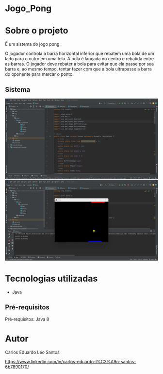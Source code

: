 # Jogo_Pong

# Sobre o projeto

É um sistema do jogo pong.

O jogador controla a barra horizontal inferior que rebatem uma bola de um lado para o outro em uma tela.
A bola é lançada no centro e rebatida entre as barras. O jogador deve rebater a bola para evitar que ela passe por 
sua barra e, ao mesmo tempo, tentar fazer com que a bola ultrapasse a barra do oponente para marcar o ponto.

## Sistema
![Modelo Sistema](https://github.com/carloscels/Jogo_Pong/blob/main/img/image1.png)
![Modelo Sistema 2](https://github.com/carloscels/Jogo_Pong/blob/main/img/image2.png)

# Tecnologias utilizadas
- Java

## Pré-requisitos
Pré-requisitos: Java 8

# Autor
Carlos Eduardo Léo Santos

https://www.linkedin.com/in/carlos-eduardo-l%C3%A9o-santos-6b7890170/

